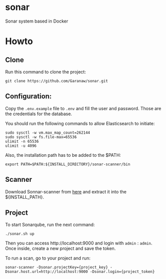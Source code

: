 # sonar
Sonar system based in Docker

# Howto

## Clone

Run this command to clone the project:

    git clone https://github.com/Garanaw/sonar.git

## Configuration:

Copy the `.env.example` file to `.env` and fill the user and password. Those are the credentials for the database.

You should run the following commands to allow Elasticsearch to initiate:

    sudo sysctl -w vm.max_map_count=262144
    sudo sysctl -w fs.file-max=65536
    ulimit -n 65536
    ulimit -u 4096

Also, the installation path has to be added to the $PATH:

    export PATH=$PATH:${INSTALL_DIRECTORY}/sonar-scanner/bin

## Scanner

Download Sonnar-scanner from [here](https://docs.sonarqube.org/latest/analysis/scan/sonarscanner/) and extract it into the ${INSTALL_PATH}.

## Project

To start Sonarqube, run the next command:

`./sonar.sh up`

Then you can access http://localhost:9000 and login with `admin` : `admin`. Once inside, create a new project and save the token.

To run a scan, go to your project and run:

    sonar-scanner -Dsonar.projectKey={project_key} -Dsonar.host.url=http://localhost:9000 -Dsonar.login={project_token}
